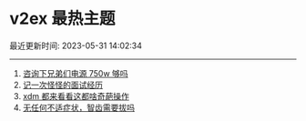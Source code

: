 # v2ex 最热主题

最近更新时间: 2023-05-31 14:02:34

--- 
1. [咨询下兄弟们电源 750w 够吗](https://www.v2ex.com/t/944383) 
2. [记一次怪怪的面试经历](https://www.v2ex.com/t/944385) 
3. [xdm 都来看看这都啥奇葩操作](https://www.v2ex.com/t/944414) 
4. [无任何不适症状，智齿需要拔吗](https://www.v2ex.com/t/944421) 
